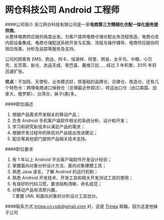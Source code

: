 网仓科技公司 Android 工程师
==========  
####公司简介
浙江网仓科技有限公司是一家**电商第三方精细化仓配一体化服务提供商**。  
从整体电商供应链的角度出发，为客户提供电商仓储仓配业务流程改造、电商仓库内部设备集成、电商仓储配送系统开发与实施、流程与操作辅导、电商供应链协同效应改善、分析及追踪等服务及支持。  

公司的顾客有 EMS、韵达、阿卡、恒源祥、阿里、网易、太平鸟、中粮、小贝壳、五芳斋、新光、衣品天成、笑巴喜、戴维贝拉……经过 3 年积累，2015 年将迅速扩张。  

**优点**：不加班、天使轮、业务模式好，除基础的品牌仓、合建仓、改造仓，还有几个特色仓：跨境电商进口保税仓（总理最近参观过）、转运出口仓（出口美国、加拿大、俄罗斯）、台湾仓，妹子(美)多。  

####职位描述
1. 根据产品需求开发相关的移动产品；  
2. 负责 Android 手机客户端软件相关的系统分析、设计和开发；  
3. 学习和研究新技术以满足产品的需求；  
4. 根据开发过程中的体验对产品提出改进建议；  
5. 配合等其他部门提供产品相关技术支持。  

####职位要求 
1. 有 1 年以上 Android 平台客户端软件开发设计经验；  
2. 掌握面向对象分析设计方法、面向对象建模工具；  
3. 熟悉 Java 语言，了解 Android 的运行机制；  
4. 熟悉 Android 开发技术、开发工具和相关开发测试工具的使用；  
5. 有良好的代码习惯，要求结构清晰，命名规范；  
6. 对移动产品有浓厚兴趣，  
7.掌握 UML 和面向对象的分析设计工具加分。   

####联系方式
[trinea.cn+job@gmail.com](mailto:trinea.cn+job@gmail.com) 对，这是 [Trinea](https://github.com/Trinea) 邮箱，因为这是他妹子公司

